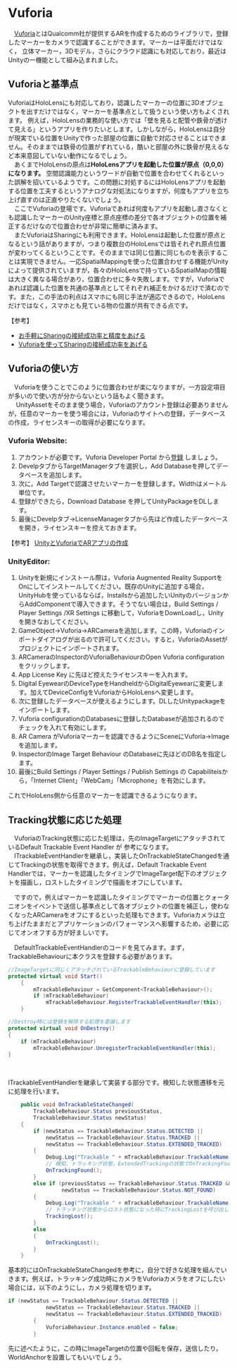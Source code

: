# Vuforia  
　[Vuforia](https://unity3d.com/jp/partners/vuforia)とはQualcomm社が提供するARを作成するためのライブラリで，登録したマーカーをカメラで認識することができます。マーカーは平面だけではなく，
立体マーカー，3Dモデル，さらにクラウド認識にも対応しており，最近はUnityの一機能として組み込まれました。  

## Vuforiaと基準点
 VuforiaはHoloLensにも対応しており，認識したマーカーの位置に3Dオブジェクトを出すだけではなく，マーカーを基準点として扱うという使い方もよくされます。
 例えば，HoloLensの業務的な使い方では「壁を見ると配管や鉄骨が透けて見える」というアプリを作りたいとします。しかしながら，HoloLensは自分が現実でいる位置をUnityで作った部屋の位置に自動で対応させることはできません。そのままでは鉄骨の位置がずれている，酷いと部屋の外に鉄骨が見えるなど本来意図していない動作になるでしょう。  
　あくまでHoloLensの原点は<b>HoloLensアプリを起動した位置が原点（0,0,0）になります。</b> 空間認識能力というワードが自動で位置を合わせてくれるといった誤解を招いているようです。この問題に対処するにはHoloLensアプリを起動する位置を工夫するというアナログな対処法になりますが，何度もアプリを立ち上げ直すのは正直やりたくないでしょう。  
　ここでVuforiaの登場です。Vuforiaであれば何度もアプリを起動し直さなくとも認識したマーカーのUnity座標と原点座標の差分で各オブジェクトの位置を補正するだけなので位置合わせが非常に簡単に済みます。  
 　またVuforiaはSharingにも利用できます。HoloLensは起動した位置が原点となるという話がありますが，つまり複数台のHoloLensでは皆それぞれ原点位置が変わってくるということです。そのままでは同じ位置に同じものを表示することは実現できません。一応SpatialMappingを使った位置合わせする機能がUnityによって提供されていますが，各々のHoloLensで持っているSpatialMapの情報は大きく異なる場合があり，位置合わせに多々失敗します。ですが，Vuforiaであれば認識した位置を共通の基準点としてそれぞれ補正をかけるだけで済むのです。また，この手法の利点はスマホにも同じ手法が適応できるので，HoloLensだけではなく，スマホとも見ている物の位置が共有できる点です。  
 
 【参考】  
-  [お手軽にSharingの接続成功率と精度をあげる](http://blog.d-yama7.com/archives/569)
-  [Vuforiaを使ってSharingの接続成功率をあげる](http://blog.d-yama7.com/archives/600)

## Vuforiaの使い方
 　Vuforiaを使うことでこのように位置合わせが楽になりますが，一方設定項目が多いので使い方が分からないという話もよく聞きます。  
　 UnityAssetをそのまま使う場合，Vuforiaのアカウント登録は必要ありませんが，任意のマーカーを使う場合には，Vuforiaのサイトへの登録，データベースの作成，ライセンスキーの取得が必要になります。  
 
 ### Vuforia Website: 
 1. アカウントが必要です。Vuforia Developer Portal から[登録](https://developer.vuforia.com/vui/auth/register) しましょう。
 2. DevelpタブからTargetManagerタブを選択し，Add Databaseを押してデータベースを追加します。
 3. 次に，Add Targetで認識させたいマーカーを登録します。Widthはメートル単位です。
 4. 登録ができたら，Download Database を押してUnityPackageをDLします。
 5. 最後にDevelpタブ->LicenseManagerタブから先ほど作成したデータベースを開き，ライセンスキーを控えておきます。
 
 【参考】
 [UnityとVuforiaでARアプリの作成](https://qiita.com/murasan/items/b31d9deb6d8b24bd9134)
 
### UnityEditor: 
 1. Unityを新規にインストール際は，Vuforia Augmented Reality SupportをOnにしてインストールしてください。既存のUnityに追加する場合，UnityHubを使っているならば，Installsから追加したいUnityのバージョンからAddComponentで導入できます。そうでない場合は，Build Settings / Player Settings /XR Settings に移動して，VuforiaをDownLoadし，Unityを開きなおしてください。
 2. GameObject->Vuforia->ARCameraを追加します。この時，Vuforiaのインポートダイアログが出るので許可してください。すると，VuforiaのAssetがプロジェクトにインポートされます。
 3. ARCameraのInspectorのVuforiaBehaviourのOpen Vuforia configuration をクリックします。
 4. App License Key に先ほど控えたライセンスキーを入れます。
 5. Digital EyewearのDeviceTypeをHandheldからDigitalEyewearに変更します。加えてDeviceConfigをVuforiaからHoloLensへ変更します。
 6. 次に登録したデータベースが使えるようにします。DLしたUnitypackageをインポートします。
 7. Vuforia configurationのDatabasesに登録したDatabaseが追加されるのでチェックを入れて有効にします。
 8. AR Camera がVuforiaマーカーを認識できるようにSceneにVuforia->Imageを追加します。
 9. InspectorのImage Target Behaviour のDatabaseに先ほどのDB名を指定します。
 10. 最後にBuild Settings / Player Settings / Publish Settings の Capabiliteisから，「Internet Client」「WebCam」「Microphone」を有効にします。
 
 これでHoloLens側から任意のマーカーを認識できるようになります。

## Tracking状態に応じた処理
　VuforiaのTracking状態に応じた処理は，先のImageTargetにアタッチされているDefault Trackable Event Handler が 参考になります。  
　ITrackableEventHandlerを継承し，実装したOnTrackableStateChangedを通じてTrackingの状態を取得できます。例えば，Default Trackable Event Handlerでは，マーカーを認識したタイミングでImageTarget配下のオブジェクトを描画し，ロストしたタイミングで描画をオフにしています。  

　ですので，例えばマーカーを認識したタイミングでマーカーの位置とクォータニオンをイベントで送信し基準点として各オブジェクトの位置を補正し，使わなくなったARCameraをオフにするといった処理もできます。Vuforiaカメラは立ち上げたままだとアプリケーションのパフォーマンスへ影響するため，必要に応じてオンオフする方が好ましいです。  

　DefaultTrackableEventHandlerのコードを見てみます。まず，TrackableBehaviourに本クラスを登録する必要があります。
```cs
//ImageTargetに同じくアタッチされているTrackableBehaviourに登録しています
protected virtual void Start()
    {
        mTrackableBehaviour = GetComponent<TrackableBehaviour>();
        if (mTrackableBehaviour)
            mTrackableBehaviour.RegisterTrackableEventHandler(this);
    }

//Destroy時には登録を解除する処理を委譲します
protected virtual void OnDestroy()
{
    if (mTrackableBehaviour)
        mTrackableBehaviour.UnregisterTrackableEventHandler(this);
}
```
<br>

ITrackableEventHandlerを継承して実装する部分です。検知した状態遷移を元に処理を行います。
```cs
    public void OnTrackableStateChanged(
        TrackableBehaviour.Status previousStatus,
        TrackableBehaviour.Status newStatus)
    {
        if (newStatus == TrackableBehaviour.Status.DETECTED ||
            newStatus == TrackableBehaviour.Status.TRACKED ||
            newStatus == TrackableBehaviour.Status.EXTENDED_TRACKED)
        {
            Debug.Log("Trackable " + mTrackableBehaviour.TrackableName + " found");
            // 検知，トラッキング状態，ExtendedTrackingの状態でOnTrackingFoundを呼び出しています。中ではImageTarget配下のオブジェクトのRendererを全て取得し，ONにして描画を有効にしています。
            OnTrackingFound();
        }
        else if (previousStatus == TrackableBehaviour.Status.TRACKED &&
                 newStatus == TrackableBehaviour.Status.NOT_FOUND)
        {
            Debug.Log("Trackable " + mTrackableBehaviour.TrackableName + " lost");
            // トラッキング状態からロスト状態になった時にTrackingLostを呼び出しています。中ではImageTarget配下のオブジェクトのRendererを全て取得し，OFFにして描画を無効にしています。
            TrackingLost();
        }
        else
        {
            OnTrackingLost();
        }
    }
```

基本的にはOnTrackableStateChangedを参考に，自分で好きな処理を組んでいきます。例えば，トラッキング成功時にカメラをVuforiaカメラをオフにしたい場合には，以下のようにし，カメラ処理を切ります。

```cs
if (newStatus == TrackableBehaviour.Status.DETECTED ||
            newStatus == TrackableBehaviour.Status.TRACKED ||
            newStatus == TrackableBehaviour.Status.EXTENDED_TRACKED)
        {
            VuforiaBehaviour.Instance.enabled = false;
        }
```

先に述べたように，この時にImageTargetの位置や回転を保存，送信したり，WorldAnchorを設置してもいいでしょう。
